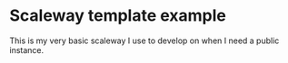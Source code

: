 # Scaleway template example
This is my very basic scaleway I use to develop on when I need a public instance.
